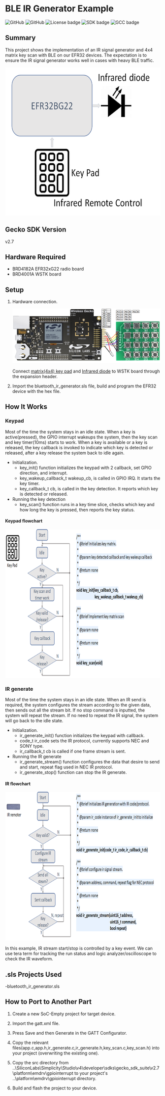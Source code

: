 # BLE IR Generator Example #
![GitHub](https://img.shields.io/badge/Type-Virtual%20Application-green)
![GitHub](https://img.shields.io/badge/Technology-Bluetooth-green)
![License badge](https://img.shields.io/badge/License-zlib-green)
![SDK badge](https://img.shields.io/badge/SDK-v2.7.5-green)
![GCC badge](https://img.shields.io/endpoint?url=https://raw.githubusercontent.com/SiliconLabs/application_examples_ci/master/bluetooth_applications/bluetooth_ir_generator_gcc.json)

## Summary ##

This project shows the implementation of an IR signal generator and 4x4 matrix key scan with BLE on our EFR32 devices. 
The expectation is to ensure the IR signal generator works well in cases with heavy BLE traffic.
<div align="left">
  <img src="./doc/images/framework.png" height="480">
</div>

## Gecko SDK Version ##

v2.7

## Hardware Required ##

- BRD4182A EFR32xG22 radio board
- BRD4001A WSTK board

## Setup ##
1. Hardware connection.

   ![](doc/images/hardware_connection.png)

   Connect [matrix(4x4) key pad](https://www.amazon.com/Tegg-Matrix-Button-Arduino-Raspberry/dp/B07QKCQGXS/ref=sr_1_4?dchild=1&keywords=Key+matrix&qid=1591754882&sr=8-4) and [Infrared diode](https://www.amazon.com/Digital-Receiver-Transmitter-Arduino-Compatible/dp/B01E20VQD8/ref=sr_1_14?dchild=1&keywords=IR+receiver&qid=1591754671&s=aht&sr=1-14) to WSTK board through the expansion header. 

2. Import the bluetooth_ir_generator.sls file, build and program the EFR32 device with the hex file.

## How It Works ##

### Keypad

Most of the time the system stays in an idle state. When a key is active(pressed), the GPIO interrupt wakeups the system, then the key scan and key timer(10ms) starts to work. When a key is available or a key is released,  the key callback is invoked to indicate which key is detected or released, after a key release the system back to idle again.
- Initialization.
    - key_init() function initializes the keypad with 2 callback, set GPIO direction, and interrupt.
    - key_wakeup_callback_t wakeup_cb, is called in GPIO IRQ. It starts the key timer.
    - key_callback_t cb, is called in the key detection. It reports which key is detected or released.
- Running the key detection
    - key_scan() function runs in a key time slice, checks which key and how long the key is pressed, then reports the key status.
#### Keypad flowchart

<div align="left">
  <img src="./doc/images/keypad.png" height="480">
</div>

### IR generate

Most of the time the system stays in an idle state. When an IR send is required, the system configures the stream according to the given data, then sends out all the stream bit. If no stop command is inputted, the system will repeat the stream. If no need to repeat the IR signal, the system will go back to the idle state. 
- Initialization.
    - ir_generate_init() function initializes the keypad with callback.
    - code_t ir_code sets the IR protocol, currently supports NEC and SONY type.
    - ir_callback_t cb is called if one frame stream is sent.
- Running the IR generate
    - ir_generate_stream() function configures the data that desire to send and start, repeat flag used in NEC IR protocol.
    - ir_generate_stop() function can stop the IR generate.

#### IR flowchart

<div align="left">
  <img src="./doc/images/ir.png" height="480">
</div>

In this example, IR stream start/stop is controlled by a key event. We can use tera term for tracking the run status and logic analyzer/oscilloscope to check the IR waveform.

## .sls Projects Used ##

-bluetooth_ir_generator.sls

## How to Port to Another Part ##

1. Create a new SoC-Empty project for target device.

2. Import the gatt.xml file.

3. Press Save and then Generate in the GATT Configurator.

4. Copy the relevant files(app.c,app.h,ir_generate.c,ir_generate.h,key_scan.c,key_scan.h) into your project (overwriting the existing one).

5. Copy the src directory from ..\SiliconLabs\Simplicity\Studio\v4\developer\sdks\gecko_sdk_suite\v2.7\platform\emdrv\gpiointerrupt to your project's ..\platform\emdrv\gpiointerrupt directory.

6. Build and flash the project to your device.